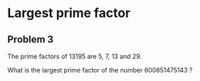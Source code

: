 # Largest prime factor
## Problem 3

The prime factors of 13195 are 5, 7, 13 and 29.

What is the largest prime factor of the number 600851475143 ?